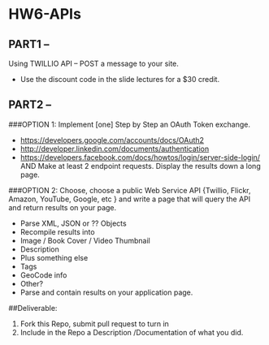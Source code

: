 # HW6-APIs


## PART1 –
 Using TWILLIO API – POST a message to your site.
 - Use the discount code in the slide lectures for a $30 credit.
## PART2 – 
###OPTION 1: Implement [one] Step by Step an OAuth Token exchange.
 - https://developers.google.com/accounts/docs/OAuth2
 - http://developer.linkedin.com/documents/authentication 
 - https://developers.facebook.com/docs/howtos/login/server-side-login/ 
AND Make at least 2 endpoint requests. 
Display the results down a long page.

###OPTION 2: Choose, choose a public Web Service API {Twillio, Flickr, Amazon, YouTube,  Google, etc } and write a page that will query the API and return results on your page.
 - Parse XML, JSON or ?? Objects
 - Recompile results into 
 - Image / Book Cover / Video Thumbnail
 - Description
 - Plus something else  
 - Tags
 - GeoCode info
 - Other?
 - Parse and contain results on your application page.
 
##Deliverable: 
1. Fork this Repo, submit pull request to turn in
2. Include in the Repo a Description /Documentation  of what you did.

